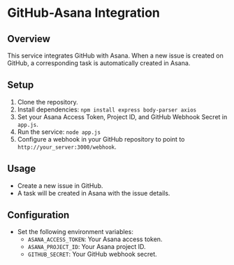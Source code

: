 # GitHub-Asana Integration

## Overview

This service integrates GitHub with Asana. When a new issue is created on GitHub, a corresponding task is automatically created in Asana.

## Setup

1. Clone the repository.
2. Install dependencies: `npm install express body-parser axios`
3. Set your Asana Access Token, Project ID, and GitHub Webhook Secret in `app.js`.
4. Run the service: `node app.js`
5. Configure a webhook in your GitHub repository to point to `http://your_server:3000/webhook`.

## Usage

- Create a new issue in GitHub.
- A task will be created in Asana with the issue details.

## Configuration

- Set the following environment variables:
  - `ASANA_ACCESS_TOKEN`: Your Asana access token.
  - `ASANA_PROJECT_ID`: Your Asana project ID.
  - `GITHUB_SECRET`: Your GitHub webhook secret.
